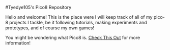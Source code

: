 #Tyedye105's Pico8 Repository

Hello and welcome!  This is the place were I will keep track of all of my pico-8 projects I tackle, be it following tutorials, making experiments and prototypes, and of course my own games!

 You might be wondering what Pico8 is.  [Check This Out](https://www.lexaloffle.com/pico-8.php) for more information!
